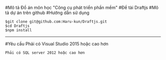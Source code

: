 #Mô tả
 Đồ án môn học "Công cụ phát triển phần mềm"
#Đề tài
 Draftjs
#Mô tả dự án trên github
#Hướng dẫn sử dụng

 ```````````
 $git clone git@github.com:Haru-kun/Draftjs.git
 $cd Draftjs
 $npm install
``````````````
------------------------------------------------------------------
#Yêu cầu
Phải có Visual Studio 2015 hoặc cao hơn
`````
Phải có SQL server 2012 hoặc cao hơn